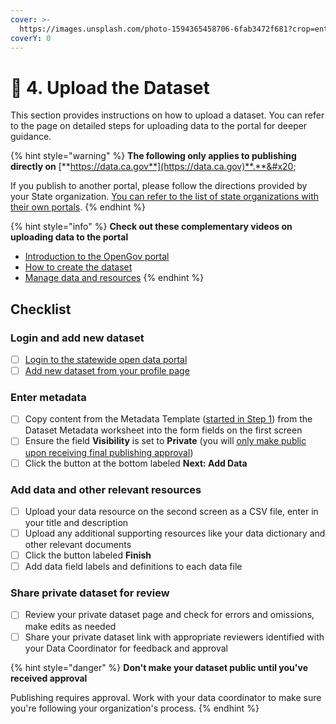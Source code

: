 ```yaml
---
cover: >-
  https://images.unsplash.com/photo-1594365458706-6fab3472f681?crop=entropy&cs=srgb&fm=jpg&ixid=MnwxOTcwMjR8MHwxfHNlYXJjaHw2fHxjYWxpZm9ybmlhfGVufDB8fHx8MTY0MDAzMTE0NA&ixlib=rb-1.2.1&q=85
coverY: 0
---
```


# 🔼 4. Upload the Dataset

This section provides instructions on how to upload a dataset. You can refer to the page on detailed steps for uploading data to the portal for deeper guidance.

{% hint style="warning" %}
**The following only applies to publishing directly on** [**https://data.ca.gov**](https://data.ca.gov)**.**&#x20;

If you publish to another portal, please follow the directions provided by your State organization. [You can refer to the list of state organizations with their own portals](reference-and-additional-documents/jason-add-reference-to-orgs-that-have-different-publishing.md).
{% endhint %}

{% hint style="info" %}
**Check out these complementary videos on uploading data to the portal**

* [Introduction to the OpenGov porta](https://opengov.wistia.com/medias/ujfmnqys0i)[l](https://opengov.wistia.com/medias/ehimhonctb)
* [How to create the dataset](https://opengov.wistia.com/medias/ehimhonctb)
* [Manage data and resources](https://opengov.wistia.com/medias/fyeees62st)
{% endhint %}

## Checklist

### Login and add new dataset

* [ ] [Login to the statewide open data portal](https://data.ca.gov/user/login)&#x20;
* [ ] [Add new dataset from your profile page](https://data.ca.gov/dataset/new)

### Enter metadata

* [ ] Copy content from the Metadata Template ([started in Step 1](review-the-pre-publishing-checklist.md#start-documenting-your-data)) from the Dataset Metadata worksheet into the form fields on the first screen
* [ ] Ensure the field **Visibility** is set to **Private** (you will [only make public upon receiving final publishing approval](get-publishing-approval.md))
* [ ] Click the button at the bottom labeled **Next: Add Data**&#x20;

### Add data and other relevant resources

* [ ] Upload your data resource on the second screen as a CSV file, enter in your title and description
* [ ] Upload any additional supporting resources like your data dictionary and other relevant documents
* [ ] Click the button labeled **Finish**
* [ ] Add data field labels and definitions to each data file

### Share private dataset for review

* [ ] Review your private dataset page and check for errors and omissions, make edits as needed
* [ ] Share your private dataset link with appropriate reviewers identified with your Data Coordinator for feedback and approval

{% hint style="danger" %}
**Don't make your dataset public until you've received approval**

Publishing requires approval. Work with your data coordinator to make sure you're following your organization's process.
{% endhint %}
